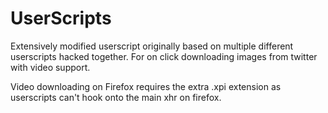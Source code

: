 # UserScripts

Extensively modified userscript originally based on multiple different userscripts hacked together. For on click downloading images from twitter with video support.

Video downloading on Firefox requires the extra .xpi extension as userscripts can't hook onto the main xhr on firefox.
